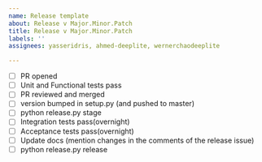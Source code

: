 ```yaml
---
name: Release template
about: Release v Major.Minor.Patch
title: Release v Major.Minor.Patch
labels: ''
assignees: yasseridris, ahmed-deeplite, wernerchaodeeplite

---
```


- [ ] PR opened
- [ ] Unit and Functional tests pass
- [ ] PR reviewed and merged
- [ ] version bumped in setup.py (and pushed to master)
- [ ] python release.py stage
- [ ] Integration tests pass(overnight)
- [ ] Acceptance tests pass(overnight)
- [ ] Update docs (mention changes in the comments of the release issue)
- [ ] python release.py release
